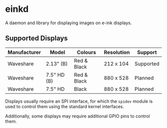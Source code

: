 # einkd

A daemon and library for displaying images on e-ink displays.

## Supported Displays

| Manufacturer | Model       | Colours     | Resolution | Support   |
|--------------|-------------|-------------|------------|-----------|
| Waveshare    | 2.13" (B)   | Red & Black | 212 x 104  | Supported |
| Waveshare    | 7.5" HD (B) | Red & Black | 880 x 528  | Planned   |
| Waveshare    | 7.5" HD     | Black       | 880 x 528  | Planned   |

Displays usually require an SPI interface, for which the `spidev` module is used
to control them using the standard kernel interfaces.

Additionally, some displays may require additional GPIO pins to control them.